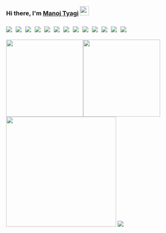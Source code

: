 
### Hi there, I'm [Manoj Tyagi](https://github.com/thewolfcommander) <img src="https://raw.githubusercontent.com/MartinHeinz/MartinHeinz/master/wave.gif" width="25px">

<div style="display: flex; flex-wrap: wrap; margin-bottom: 20px;">
<!-- OS BADGE -->
<img src="https://img.shields.io/badge/OS-Linux-%230bacfd?style=flat&logo=ubuntu&logoColor=%23dffcf0&cacheSeconds=64000" style="margin-right: 10px; margin-top: 10px;">

<img src="https://img.shields.io/badge/OS-MacOS-%230bacfd?style=flat&logo=macos&logoColor=%23dffcf0&cacheSeconds=64000" style="margin-right: 10px; margin-top: 10px;">

<!-- Editors -->
<img src="https://img.shields.io/badge/Editor-VS Code-%230bacfd?logo=visualstudiocode&style=flat&logoColor=%23dffcf0&cacheSeconds=64000" style="margin-right: 10px; margin-top: 10px;">

<img src="https://img.shields.io/badge/Editor-PyCharm-%230bacfd?logo=pycharm&style=flat&logoColor=%23dffcf0&cacheSeconds=64000" style="margin-right: 10px; margin-top: 10px;">

<!-- Languages  -->

<img src="https://img.shields.io/badge/Code-Python-%230bacfd?logo=python&style=flat&logoColor=%23dffcf0&cacheSeconds=64000" style="margin-right: 10px; margin-top: 10px;">

<img src="https://img.shields.io/badge/Code-JavaScript-%230bacfd?logo=javascript&style=flat&logoColor=%23dffcf0&cacheSeconds=64000" style="margin-right: 10px; margin-top: 10px;">

<img src="https://img.shields.io/badge/Code-Ruby-%230bacfd?logo=ruby&style=flat&logoColor=%23dffcf0&cacheSeconds=64000" style="margin-right: 10px; margin-top: 10px;">


<!-- Frameworks and Libraries -->

<img src="https://img.shields.io/badge/Code-Django-%230bacfd?logo=django&style=flat&logoColor=%23dffcf0&cacheSeconds=64000" style="margin-right: 10px; margin-top: 10px;">
<img src="https://img.shields.io/badge/Code-Django REST Framework-%230bacfd?logo=django&style=flat&logoColor=%23dffcf0&cacheSeconds=64000" style="margin-right: 10px; margin-top: 10px;">
<img src="https://img.shields.io/badge/Code-Vue JS-%230bacfd?logo=vuedotjs&style=flat&logoColor=%23dffcf0&cacheSeconds=64000" style="margin-right: 10px; margin-top: 10px;">
<img src="https://img.shields.io/badge/Code-Vuetify.js-%230bacfd?logo=vuetify&style=flat&logoColor=%23dffcf0&cacheSeconds=64000" style="margin-right: 10px; margin-top: 10px;">
<img src="https://img.shields.io/badge/Code-Vue JS-%230bacfd?logo=vuedotjs&style=flat&logoColor=%23dffcf0&cacheSeconds=64000" style="margin-right: 10px; margin-top: 10px;">

<!-- Shell -->

<img src="https://img.shields.io/badge/Shell-Bash-%230bacfd?logo=gnubash&style=flat&logoColor=%23dffcf0&cacheSeconds=64000" style="margin-right: 10px; margin-top: 10px;">

</div>




<div style="display: flex; flex-wrap: wrap;">
<img  src="https://github-readme-stats.vercel.app/api/top-langs/?username=thewolfcommander&theme=algolia" height="210px" >
<img src="https://github-readme-streak-stats.herokuapp.com/?user=thewolfcommander&theme=algolia" height="210px" />
</div>
<img src="https://github-readme-stats.vercel.app/api?username=thewolfcommander&show_icons=true&hide_border=false&&count_private=true&include_all_commits=true&theme=algolia" height="300px" />

<a href="https://github.com/thewolfcommander/github-profile-views-counter">
    <img src="https://komarev.com/ghpvc/?username=thewolfcommander">
</a>


<!--
**thewolfcommander/thewolfcommander** is a ✨ _special_ ✨ repository because its `README.md` (this file) appears on your GitHub profile.

Here are some ideas to get you started:

- 🔭 I’m currently working on ...
- 🌱 I’m currently learning ...
- 👯 I’m looking to collaborate on ...
- 🤔 I’m looking for help with ...
- 💬 Ask me about ...
- 📫 How to reach me: ...
- 😄 Pronouns: ...
- ⚡ Fun fact: ...
-->
